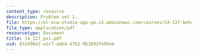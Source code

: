 ```yaml
---
content_type: resource
description: Problem set 1.
file: https://ol-ocw-studio-app-qa.s3.amazonaws.com/courses/14-127-behavioral-economics-and-finance-spring-2004/832496e2a1c7aeb447620b1692fe95e4_14_127_ps1.pdf
file_type: application/pdf
resourcetype: Document
title: 14_127_ps1.pdf
uid: 832496e2-a1c7-aeb4-4762-0b1692fe95e4
---
```

